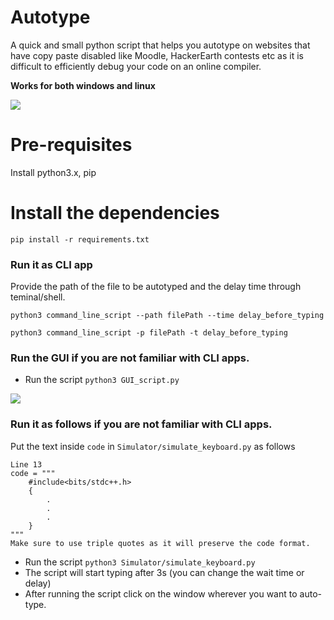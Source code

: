 # Autotype
A quick and small python script that helps you autotype on websites that have copy paste disabled like Moodle, HackerEarth contests etc as it is difficult to efficiently debug your code on an online compiler.

**Works for both windows and linux**

<img src="./demo.gif?raw=true">

# Pre-requisites
Install python3.x, pip 

# Install the dependencies
`pip install -r requirements.txt`

### Run it as CLI app

Provide the path of the file to be autotyped and the delay time through teminal/shell.

`python3 command_line_script --path filePath --time delay_before_typing`

`python3 command_line_script -p filePath -t delay_before_typing`


### Run the GUI if you are not familiar with CLI apps.
- Run the script `python3 GUI_script.py`
<img src="demo_image/demo_gui.png">



### Run it as follows if you are not familiar with CLI apps.
Put the text inside `code` in `Simulator/simulate_keyboard.py` as follows

```
Line 13
code = """
    #include<bits/stdc++.h>
    {
        .
        .
        .
    }
"""
Make sure to use triple quotes as it will preserve the code format.
```
- Run the script `python3 Simulator/simulate_keyboard.py`
- The script will start typing after 3s (you can change the wait time or delay)
- After running the script click on the window wherever you want to auto-type.

